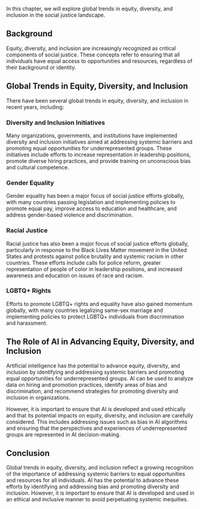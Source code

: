 
In this chapter, we will explore global trends in equity, diversity, and inclusion in the social justice landscape.

Background
----------

Equity, diversity, and inclusion are increasingly recognized as critical components of social justice. These concepts refer to ensuring that all individuals have equal access to opportunities and resources, regardless of their background or identity.

Global Trends in Equity, Diversity, and Inclusion
-------------------------------------------------

There have been several global trends in equity, diversity, and inclusion in recent years, including:

### Diversity and Inclusion Initiatives

Many organizations, governments, and institutions have implemented diversity and inclusion initiatives aimed at addressing systemic barriers and promoting equal opportunities for underrepresented groups. These initiatives include efforts to increase representation in leadership positions, promote diverse hiring practices, and provide training on unconscious bias and cultural competence.

### Gender Equality

Gender equality has been a major focus of social justice efforts globally, with many countries passing legislation and implementing policies to promote equal pay, improve access to education and healthcare, and address gender-based violence and discrimination.

### Racial Justice

Racial justice has also been a major focus of social justice efforts globally, particularly in response to the Black Lives Matter movement in the United States and protests against police brutality and systemic racism in other countries. These efforts include calls for police reform, greater representation of people of color in leadership positions, and increased awareness and education on issues of race and racism.

### LGBTQ+ Rights

Efforts to promote LGBTQ+ rights and equality have also gained momentum globally, with many countries legalizing same-sex marriage and implementing policies to protect LGBTQ+ individuals from discrimination and harassment.

The Role of AI in Advancing Equity, Diversity, and Inclusion
------------------------------------------------------------

Artificial intelligence has the potential to advance equity, diversity, and inclusion by identifying and addressing systemic barriers and promoting equal opportunities for underrepresented groups. AI can be used to analyze data on hiring and promotion practices, identify areas of bias and discrimination, and recommend strategies for promoting diversity and inclusion in organizations.

However, it is important to ensure that AI is developed and used ethically and that its potential impacts on equity, diversity, and inclusion are carefully considered. This includes addressing issues such as bias in AI algorithms and ensuring that the perspectives and experiences of underrepresented groups are represented in AI decision-making.

Conclusion
----------

Global trends in equity, diversity, and inclusion reflect a growing recognition of the importance of addressing systemic barriers to equal opportunities and resources for all individuals. AI has the potential to advance these efforts by identifying and addressing bias and promoting diversity and inclusion. However, it is important to ensure that AI is developed and used in an ethical and inclusive manner to avoid perpetuating systemic inequities.
